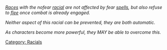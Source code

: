 *[Races](:Category:_Races.md "wikilink") with the nofear
[racial](:Category:_Racials.md "wikilink") are not affected by fear
[spells](:Category:_Spells.md "wikilink"), but also refuse to
[flee](Flee.md "wikilink") once combat is already engaged.*

*Neither aspect of this racial can be prevented, they are both
automatic.*

*As characters become more powerful, they MAY be able to overcome this.*

[Category: Racials](Category:_Racials "wikilink")
